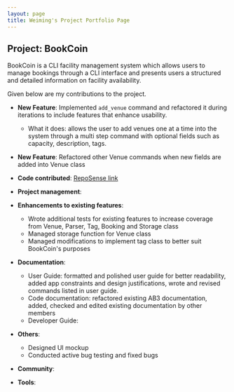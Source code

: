 ```yaml
---
layout: page
title: Weiming's Project Portfolio Page
---
```


## Project: BookCoin

BookCoin is a CLI facility management system which allows users to manage bookings through a CLI interface and presents users a structured and detailed information on facility availability.

Given below are my contributions to the project.

* **New Feature**: Implemented `add_venue` command and refactored it during iterations to include features that enhance usability.
    * What it does: allows the user to add venues one at a time into the system through a multi step command with optional fields such as capacity, description, tags.

* **New Feature**: Refactored other Venue commands when new fields are added into Venue class

* **Code contributed**: [RepoSense link](https://nus-cs2103-ay2021s2.github.io/tp-dashboard/?search=&sort=groupTitle&sortWithin=title&timeframe=commit&mergegroup=&groupSelect=groupByRepos&breakdown=true&checkedFileTypes=docs~functional-code~test-code~other&since=&tabOpen=true&tabType=authorship&tabAuthor=ming-00&tabRepo=AY2021S2-CS2103-W17-3%2Ftp%5Bmaster%5D&authorshipIsMergeGroup=false&authorshipFileTypes=docs~functional-code~test-code&authorshipIsBinaryFileTypeChecked=false)

* **Project management**:

* **Enhancements to existing features**:
    * Wrote additional tests for existing features to increase coverage from Venue, Parser, Tag, Booking and Storage class
    * Managed storage function for Venue class
    * Managed modifications to implement tag class to better suit BookCoin's purposes

* **Documentation**:
    * User Guide: formatted and polished user guide for better readability, added app constraints and design justifications, wrote and revised commands listed in user guide.
    * Code documentation: refactored existing AB3 documentation, added, checked and edited existing documentation by other members
    * Developer Guide:

* **Others**:
    * Designed UI mockup
    * Conducted active bug testing and fixed bugs

* **Community**:

* **Tools**:

